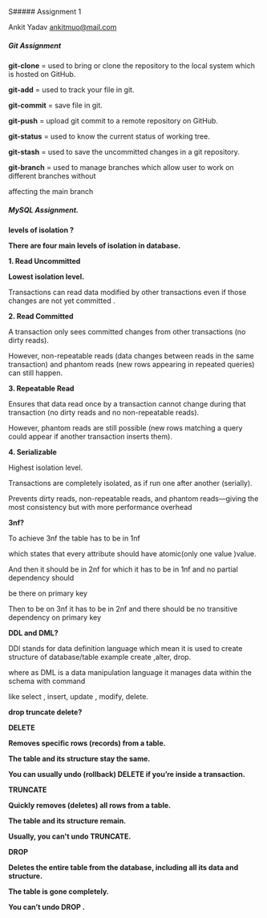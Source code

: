 S##### Assignment 1 

Ankit Yadav ankitmuo@mail.com

##### Git Assignment





**git-clone** = used to bring or clone the repository to the local system which is hosted on GitHub.



**git-add** = used to track your file in git.



**git-commit** = save file in git.



**git-push** = upload git commit to a remote repository on GitHub.



**git-status** = used to know the current status of working tree.



**git-stash** = used to save the uncommitted changes in a git repository.



**git-branch** = used to manage branches which allow user to work on different branches without 

affecting the main branch 



##### MySQL Assignment.



**levels of isolation ?**



**There are four main levels of isolation in database.**

**1. Read Uncommitted**



**Lowest isolation level.**



Transactions can read data modified by other transactions even if those changes are not yet committed .





**2. Read Committed**



A transaction only sees committed changes from other transactions (no dirty reads).



However, non-repeatable reads (data changes between reads in the same transaction) and phantom reads (new rows appearing in repeated queries) can still happen.



**3. Repeatable Read**



Ensures that data read once by a transaction cannot change during that transaction (no dirty reads and no non-repeatable reads).



However, phantom reads are still possible (new rows matching a query could appear if another transaction inserts them).



**4. Serializable**



Highest isolation level.



Transactions are completely isolated, as if run one after another (serially).



Prevents dirty reads, non-repeatable reads, and phantom reads—giving the most consistency but with more performance overhead



**3nf?**

To achieve 3nf the table has to be in 1nf 

which states that every attribute should have atomic(only one value )value.



And then it should be in 2nf for which it has to be in 1nf and no partial dependency should 

be there on primary key 



Then to be on 3nf it has to be in 2nf and there should be no transitive dependency on primary key



**DDL and DML?**

DDl stands for data definition language which mean it is used to create structure of database/table example create ,alter, drop.



where as DML is a data manipulation language it manages data within the schema with command 

like select , insert, update , modify, delete.









**drop truncate delete?**



**DELETE**

**Removes specific rows (records) from a table.**

**The table and its structure stay the same.**

**You can usually undo (rollback) DELETE if you’re inside a transaction.**

**TRUNCATE**

**Quickly removes (deletes) all rows from a table.**

**The table and its structure remain.**

**Usually, you can't undo TRUNCATE.**

**DROP**

**Deletes the entire table from the database, including all its data and structure.**

**The table is gone completely.**

**You can’t undo DROP .**















